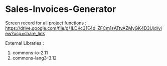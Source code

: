 # Sales-Invoices-Generator

Screen record for all project functions :
https://drive.google.com/file/d/1LDKc31E4d_ZFCm1sATtvAZMyGK4D3Ujd/view?usp=share_link

External Libraries :
1) commons-io-2.11
2) commons-lang3-3.12
